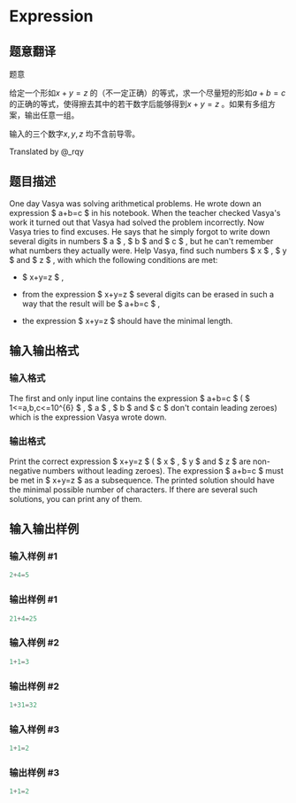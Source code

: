 # Expression

## 题意翻译

题意

给定一个形如$x+y=z$ 的（不一定正确）的等式，求一个尽量短的形如$a+b=c$ 的正确的等式，使得擦去其中的若干数字后能够得到$x+y=z$ 。如果有多组方案，输出任意一组。

输入的三个数字$x,y,z$ 均不含前导零。

Translated by @_rqy

## 题目描述

One day Vasya was solving arithmetical problems. He wrote down an expression $ a+b=c $ in his notebook. When the teacher checked Vasya's work it turned out that Vasya had solved the problem incorrectly. Now Vasya tries to find excuses. He says that he simply forgot to write down several digits in numbers $ a $ , $ b $ and $ c $ , but he can't remember what numbers they actually were. Help Vasya, find such numbers $ x $ , $ y $ and $ z $ , with which the following conditions are met:

- $ x+y=z $ ,

- from the expression $ x+y=z $ several digits can be erased in such a way that the result will be $ a+b=c $ ,

- the expression $ x+y=z $ should have the minimal length.

## 输入输出格式

### 输入格式

The first and only input line contains the expression $ a+b=c $ ( $ 1<=a,b,c<=10^{6} $ , $ a $ , $ b $ and $ c $ don't contain leading zeroes) which is the expression Vasya wrote down.

### 输出格式

Print the correct expression $ x+y=z $ ( $ x $ , $ y $ and $ z $ are non-negative numbers without leading zeroes). The expression $ a+b=c $ must be met in $ x+y=z $ as a subsequence. The printed solution should have the minimal possible number of characters. If there are several such solutions, you can print any of them.

## 输入输出样例

### 输入样例 #1

```cpp
2+4=5

```
### 输出样例 #1

```cpp
21+4=25

```
### 输入样例 #2

```cpp
1+1=3

```
### 输出样例 #2

```cpp
1+31=32

```
### 输入样例 #3

```cpp
1+1=2

```
### 输出样例 #3

```cpp
1+1=2

```
